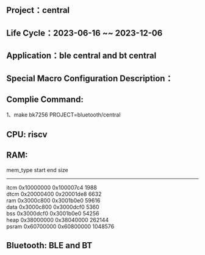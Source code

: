 ## Project：central

## Life Cycle：2023-06-16 ~~ 2023-12-06

## Application：ble central and bt central

## Special Macro Configuration Description：

## Complie Command:	
1、make bk7256 PROJECT=bluetooth/central

## CPU: riscv

## RAM:
mem_type start      end        size    
-------- ---------- ---------- --------
itcm     0x10000000 0x100007c4 1988    
dtcm     0x20000400 0x20001de8 6632    
ram      0x3000c800 0x3001b0e0 59616   
data     0x3000c800 0x3000dcf0 5360    
bss      0x3000dcf0 0x3001b0e0 54256   
heap     0x38000000 0x38040000 262144  
psram    0x60700000 0x60800000 1048576 

## Bluetooth: BLE and BT
